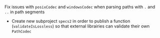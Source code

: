 Fix issues with `posixCodec` and `windowsCodec` when parsing paths with `.` and `..` in path segments

- Create new subproject `specs2` in order to publish a function (`validateIsLossless`) so that external librairies can validate their own `PathCodec`